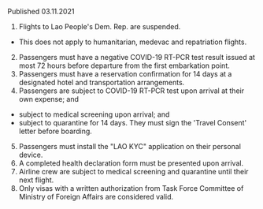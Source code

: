 Published 03.11.2021
1. Flights to Lao People's Dem. Rep. are suspended.
- This does not apply to humanitarian, medevac and repatriation flights.
2. Passengers must have a negative COVID-19 RT-PCR test result issued at most 72 hours before departure from the first embarkation point.
3. Passengers must have a reservation confirmation for 14 days at a designated hotel and transportation arrangements.
4. Passengers are subject to COVID-19 RT-PCR test upon arrival at their own expense; and
- subject to medical screening upon arrival; and
- subject to quarantine for 14 days. They must sign the 'Travel Consent' letter before boarding.
5. Passengers must install the "LAO KYC" application on their personal device.
6. A completed health declaration form must be presented upon arrival.
7. Airline crew are subject to medical screening and quarantine until their next flight.
8. Only visas with a written authorization from Task Force Committee of Ministry of Foreign Affairs are considered valid.